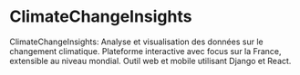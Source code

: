 # ClimateChangeInsights
ClimateChangeInsights: Analyse et visualisation des données sur le changement climatique. Plateforme interactive avec focus sur la France, extensible au niveau mondial. Outil web et mobile utilisant Django et React.
